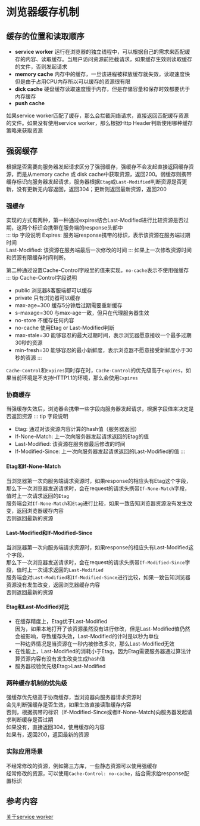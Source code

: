 # 浏览器缓存机制

## 缓存的位置和读取顺序
- **service worker**
  运行在浏览器的独立线程中，可以根据自己的需求来匹配缓存的内容、读取缓存。当用户访问资源前拦截请求，如果缓存生效则读取缓存的文件，否则发起请求<br/>
- **memory cache** 内存中的缓存，一旦该进程被释放缓存就失效，读取速度快但是由于占用CPU内存所以可以缓存的资源很有限
- **dick cache** 硬盘缓存读取速度慢于内存，但是存储容量和保存时效都要优于内存缓存
- **push cache**

如果service worker匹配了缓存，那么会拦截网络请求，直接返回匹配缓存资源的文件。如果没有使用service worker，那么根据Http Header判断使用哪种缓存策略来获取资源

## 强弱缓存
根据是否需要向服务器发起请求区分了强弱缓存，强缓存不会发起直接返回缓存资源，而是从memory cache 或 disk cache中获取资源，返回200。弱缓存则携带缓存标识向服务器发起请求，服务器根据`Etag`或`Last-Modified`判断资源是否更新，没有更新无内容返回，返回304；更新则返回最新资源，返回200
### 强缓存
实现的方式有两种，第一种通过expires结合Last-Modified进行比较资源是否过期，这两个标识会携带在服务端的response头部中 <br/>
::: tip 字段说明
Expires: 服务端response携带的标识，表示该资源在服务端过期时间 <br/>
Last-Modified: 该资源在服务端最后一次修改的时间
:::
如果上一次修改资源时间和资源有限缓存时间判断。

第二种通过设置Cache-Control字段里的值来实现，`no-cache`表示不使用强缓存
::: tip Cache-Control字段说明
- public 浏览器&客服端都可以缓存
- private 只有浏览器可以缓存
- max-age=300 缓存5分钟后过期需要重新缓存
- s-maxage=300 与max-age一致，但只在代理服务器生效
- no-store 不缓存任何内容
- no-cache 使用Etag or Last-Modified判断
- max-stale=30 能够容忍的最大过期时间，表示浏览器愿意接收一个最多过期30秒的资源
- min-fresh=30 能够容忍的最小新鲜度，表示浏览器不愿意接受新鲜度小于30秒的资源
:::

`Cache-Control`和`Expires`同时存在时，`Cache-Control`的优先级高于`Expires`，如果当前环境是不支持HTTP1.1的环境，那么会使用`Expires`

### 协商缓存
当强缓存失效后，浏览器会携带一些字段向服务器发起请求，根据字段值来决定是否返回资源
::: tip 字段说明
- Etag: 通过对该资源内容计算的hash值（服务器返回）
- If-None-Match: 上一次向服务器发起请求返回的Etag的值
- Last-Modified: 该资源在服务器最后修改的时间
- If-Modified-Since: 上一次向服务器发起请求返回的Last-Modified的值
::: 

#### Etag和If-None-Match
当浏览器第一次向服务端请求资源时，如果response的相应头有Etag这个字段，<br/>
那么下一次浏览器发送请求时，会在request的请求头携带`If-None-Match`字段，值时上一次请求返回的`Etag` <br/>
服务端会对`If-None-Match`和`Etag`进行比较，如果一致告知浏览器资源没有发生改变，返回浏览器缓存内容<br/>
否则返回最新的资源

#### Last-Modified和If-Modified-Since
当浏览器第一次向服务端请求资源时，如果response的相应头有Last-Modified这个字段，<br/>
那么下一次浏览器发送请求时，会在request的请求头携带`If-Modified-Since`字段，值时上一次请求返回的`Last-Modified` <br/>
服务端会对`Last-Modified`和`If-Modified-Since`进行比较，如果一致告知浏览器资源没有发生改变，返回浏览器缓存内容<br/>
否则返回最新的资源

#### Etag和Last-Modified对比
- 在缓存精度上，Etag优于Last-Modified<br/>
  因为，如果本地打开了该资源虽然没有进行修改，但是Last-Modified值仍然会被影响，导致缓存失效，Last-Modified的计时是以秒为单位<br/>
  一种边界情况是当资源在一秒内被修改多次，那么Last-Modified无效
- 在性能上，Last-Modified的消耗小于Etag，因为Etag需要服务器通过算法计算资源内容有没有发生改变生成hash值
- 服务器校验优先级Etag>Last-Modified

### 两种缓存机制的优先级
强缓存优先级高于协商缓存，当浏览器向服务器请求资源时 <br/>
会先判断强缓存是否生效，如果生效直接读取缓存内容<br/>
否则，根据携带的标识（If-Modified-Since或者If-None-Match)向服务器发起请求判断缓存是否过期<br/>
如果没有，直接返回304，使用缓存的内容<br/>
如果有，返回200，返回最新的资源

### 实际应用场景
不经常修改的资源，例如第三方库，一些静态资源可以使用强缓存<br/>
经常修改的资源，可以使用`Cache-Control: no-cache`，结合需求给response配置标识 <br/>

## 参考内容
[关于service worker](https://zhuanlan.zhihu.com/p/115243059)